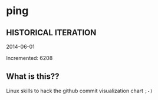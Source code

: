 # ping

## HISTORICAL ITERATION
2014-06-01

Incremented: 6208

## What is this?? 
Linux skills to hack the github commit visualization chart `;-)`
